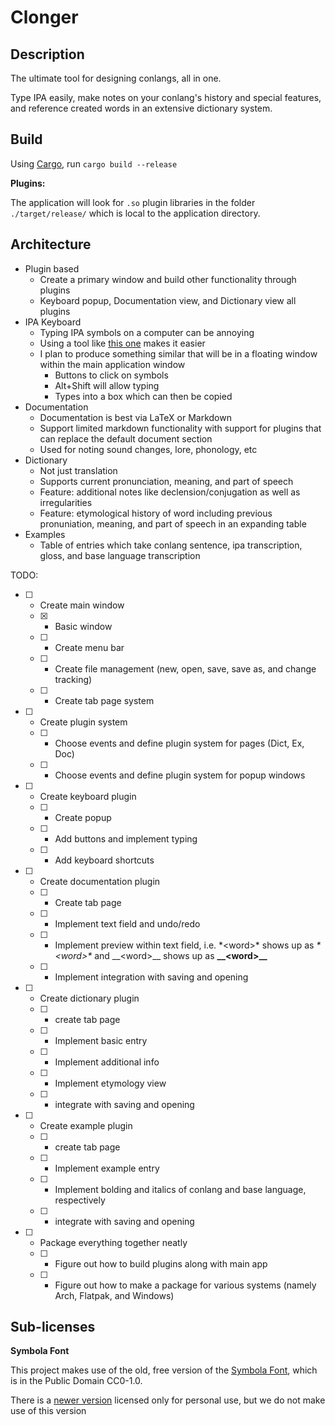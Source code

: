 # Clonger

## Description

The ultimate tool for designing conlangs, all in one.

Type IPA easily, make notes on your conlang's history and special features, and reference created words in an extensive dictionary system.

## Build

Using [Cargo](https://www.rust-lang.org/tools/install), run `cargo build --release`

__Plugins:__

The application will look for `.so` plugin libraries in the folder `./target/release/` which is local to the application directory.

## Architecture

- Plugin based
  - Create a primary window and build other functionality through plugins
  - Keyboard popup, Documentation view, and Dictionary view all plugins
- IPA Keyboard
  - Typing IPA symbols on a computer can be annoying
  - Using a tool like [this one](https://ipa.typeit.org/full/) makes it easier
  - I plan to produce something similar that will be in a floating window within the main application window
    * Buttons to click on symbols
    * Alt+Shift will allow typing 
    * Types into a box which can then be copied
- Documentation
  - Documentation is best via LaTeX or Markdown
  - Support limited markdown functionality with support for plugins that can replace the default document section
  - Used for noting sound changes, lore, phonology, etc
- Dictionary
  - Not just translation
  - Supports current pronunciation, meaning, and part of speech
  - Feature: additional notes like declension/conjugation as well as irregularities
  - Feature: etymological history of word including previous pronuniation, meaning, and part of speech in an expanding table
- Examples
  - Table of entries which take conlang sentence, ipa transcription, gloss, and base language transcription

TODO:
- [ ] - Create main window
  - [x] - Basic window
  - [ ] - Create menu bar
  - [ ] - Create file management (new, open, save, save as, and change tracking)
  - [ ] - Create tab page system
- [ ] - Create plugin system
  - [ ] - Choose events and define plugin system for pages (Dict, Ex, Doc)
  - [ ] - Choose events and define plugin system for popup windows
- [ ] - Create keyboard plugin
  - [ ] - Create popup
  - [ ] - Add buttons and implement typing
  - [ ] - Add keyboard shortcuts
- [ ] - Create documentation plugin
  - [ ] - Create tab page
  - [ ] - Implement text field and undo/redo
  - [ ] - Implement preview within text field, i.e. \*\<word\>\* shows up as *\*\<word\>\** and \_\_\<word\>\_\_ shows up as __\_\_\<word\>\_\___
  - [ ] - Implement integration with saving and opening
- [ ] - Create dictionary plugin
  - [ ] - create tab page
  - [ ] - Implement basic entry
  - [ ] - Implement additional info
  - [ ] - Implement etymology view
  - [ ] - integrate with saving and opening
- [ ] - Create example plugin
  - [ ] - create tab page
  - [ ] - Implement example entry
  - [ ] - Implement bolding and italics of conlang and base language, respectively
  - [ ] - integrate with saving and opening
- [ ] - Package everything together neatly
  - [ ] - Figure out how to build plugins along with main app
  - [ ] - Figure out how to make a package for various systems (namely Arch, Flatpak, and Windows)

## Sub-licenses

__Symbola Font__

This project makes use of the old, free version of the [Symbola Font](https://fontlibrary.org/en/font/symbola), which is in the Public Domain CC0-1.0.

There is a [newer version](https://dn-works.com/ufas/) licensed only for personal use, but we do not make use of this version
